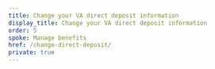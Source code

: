 ```yaml
---
title: Change your VA direct deposit information
display_title: Change your VA direct deposit information
order: 5
spoke: Manage benefits
href: /change-direct-deposit/
private: true
---
```

